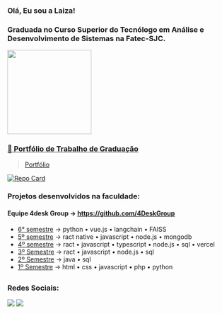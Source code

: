 ### Olá, Eu sou a Laiza!

<h3 >Graduada no Curso Superior do Tecnólogo em Análise e Desenvolvimento de Sistemas na Fatec-SJC.</h3>
<div alinhar = "centro">
 <a href="https://github.com/LaizaCristina">
 <img align="center" height="190em"  src="https://github-readme-stats.vercel.app/api/top-langs/?username=LaizaCristina&layout=compact&langs_count=16&theme=radical"/>
        

### :page_with_curl: Portfólio de Trabalho de Graduação
> [Portfólio](https://github.com/LaizaCristina/Portifolio-TG)

[![Repo Card](https://github-readme-stats.vercel.app/api/pin/?username=LaizaCristina&repo=Portifolio-TG&bg_color=131422&border_color=4E4E4E&show_icons=true&icon_color=FE428E&title_color=FE428E&text_color=74aaa9)]([https://github.com/SEUUSERNAME/SEUREPOSITORIO](https://github.com/LaizaCristina/Portifolio-TG))

### Projetos desenvolvidos na faculdade:
 
#### Equipe 4desk Group → https://github.com/4DeskGroup
 * [6° semestre](https://github.com/4DeskGroup/API-2024.2) → python • vue.js • langchain • FAISS
 * [5º semestre](https://github.com/4DeskGroup/API-2024.1) → ract native • javascript • node.js • mongodb
 * [4º semestre](https://github.com/4DeskGroup/API-2023.2) → ract • javascript • typescript • node.js • sql • vercel
 * [3º Semestre](https://github.com/4DeskGroup/API-2023.1) → ract • javascript • node.js • sql
 * [2º Semestre](https://github.com/4DeskGroup/API-2022.2) → java • sql
 * [1º Semestre](https://github.com/4DeskGroup/API-2022.1) → html • css • javascript • php • python
##
  ### Redes Sociais:
  <a href = "mailto:laizacristinamt@gmail.com"><img src="https://img.shields.io/badge/-Gmail-%23333?style=for-the-badge&logo=gmail&logoColor=white" target="_blank"></a>
  <a href="https://www.linkedin.com/in/laiza-cristina-machado-zaic-truyts-476223252" target="_blank"><img src="https://img.shields.io/badge/-LinkedIn-%230077B5?style=for-the-badge&logo=linkedin&logoColor=white" target="_blank"></a> 
